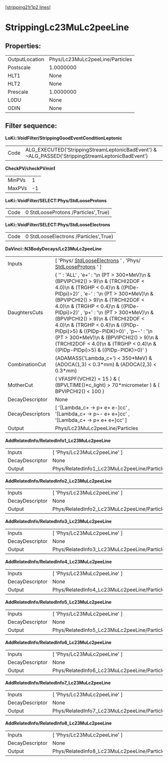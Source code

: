 [[stripping21r1p2 lines]](./stripping21r1p2-leptonic)

# StrippingLc23MuLc2peeLine

## Properties:

|                |                                 |
|----------------|---------------------------------|
| OutputLocation | Phys/Lc23MuLc2peeLine/Particles |
| Postscale      | 1.0000000                       |
| HLT1           | None                            |
| HLT2           | None                            |
| Prescale       | 1.0000000                       |
| L0DU           | None                            |
| ODIN           | None                            |

## Filter sequence:

**LoKi::VoidFilter/StrippingGoodEventConditionLeptonic**

|      |                                                                                                   |
|------|---------------------------------------------------------------------------------------------------|
| Code | ALG_EXECUTED('StrippingStreamLeptonicBadEvent') & \~ALG_PASSED('StrippingStreamLeptonicBadEvent') |

**CheckPV/checkPVmin1**

|        |     |
|--------|-----|
| MinPVs | 1   |
| MaxPVs | -1  |

**LoKi::VoidFilter/SELECT:Phys/StdLooseProtons**

|      |                                     |
|------|-------------------------------------|
| Code | 0 StdLooseProtons /Particles',True) |

**LoKi::VoidFilter/SELECT:Phys/StdLooseElectrons**

|      |                                       |
|------|---------------------------------------|
| Code | 0 StdLooseElectrons /Particles',True) |

**DaVinci::N3BodyDecays/Lc23MuLc2peeLine**

|                  |                                                                                                                                                                                                                                                                                                                                                                                                                                                                                                                                                |
|------------------|------------------------------------------------------------------------------------------------------------------------------------------------------------------------------------------------------------------------------------------------------------------------------------------------------------------------------------------------------------------------------------------------------------------------------------------------------------------------------------------------------------------------------------------------|
| Inputs           | [ 'Phys/ [StdLooseElectrons](./stripping21r1p2-stdlooseelectrons) ' , 'Phys/ [StdLooseProtons](./stripping21r1p2-stdlooseprotons) ' ]                                                                                                                                                                                                                                                                                                                                                                                                        |
| DaughtersCuts    | { '' : 'ALL' , 'e+' : '\n (PT \> 300\*MeV)\n & (BPVIPCHI2() \> 9)\n & (TRCHI2DOF \< 4.0)\n & (TRGHP \< 0.4)\n & ((PIDe-PIDpi)\>2)' , 'e-' : '\n (PT \> 300\*MeV)\n & (BPVIPCHI2() \> 9)\n & (TRCHI2DOF \< 4.0)\n & (TRGHP \< 0.4)\n & ((PIDe-PIDpi)\>2)' , 'p+' : '\n (PT \> 300\*MeV)\n & (BPVIPCHI2() \> 9)\n & (TRCHI2DOF \< 4.0)\n & (TRGHP \< 0.4)\n & ((PIDp-PIDpi)\>5) & ((PIDp-PIDK)\>0)' , 'p\~-' : '\n (PT \> 300\*MeV)\n & (BPVIPCHI2() \> 9)\n & (TRCHI2DOF \< 4.0)\n & (TRGHP \< 0.4)\n & ((PIDp-PIDpi)\>5) & ((PIDp-PIDK)\>0)' } |
| CombinationCut   | (ADAMASS('Lambda_c+') \< 350\*MeV) & (ADOCA(1,3) \< 0.3\*mm) & (ADOCA(2,3) \< 0.3\*mm)                                                                                                                                                                                                                                                                                                                                                                                                                                                         |
| MotherCut        | ( VFASPF(VCHI2) \< 15 ) & ( (BPVLTIME()\*c_light) \> 70\*micrometer ) & ( BPVIPCHI2() \< 100 )                                                                                                                                                                                                                                                                                                                                                                                                                                                 |
| DecayDescriptor  | None                                                                                                                                                                                                                                                                                                                                                                                                                                                                                                                                           |
| DecayDescriptors | [ '[Lambda_c+ -\> p+ e+ e-]cc' , '[Lambda_c+ -\> p\~- e+ e+]cc' , '[Lambda_c+ -\> p+ e+ e+]cc' ]                                                                                                                                                                                                                                                                                                                                                                                                                                       |
| Output           | Phys/Lc23MuLc2peeLine/Particles                                                                                                                                                                                                                                                                                                                                                                                                                                                                                                                |

**AddRelatedInfo/RelatedInfo1_Lc23MuLc2peeLine**

|                 |                                              |
|-----------------|----------------------------------------------|
| Inputs          | [ 'Phys/Lc23MuLc2peeLine' ]                |
| DecayDescriptor | None                                         |
| Output          | Phys/RelatedInfo1_Lc23MuLc2peeLine/Particles |

**AddRelatedInfo/RelatedInfo2_Lc23MuLc2peeLine**

|                 |                                              |
|-----------------|----------------------------------------------|
| Inputs          | [ 'Phys/Lc23MuLc2peeLine' ]                |
| DecayDescriptor | None                                         |
| Output          | Phys/RelatedInfo2_Lc23MuLc2peeLine/Particles |

**AddRelatedInfo/RelatedInfo3_Lc23MuLc2peeLine**

|                 |                                              |
|-----------------|----------------------------------------------|
| Inputs          | [ 'Phys/Lc23MuLc2peeLine' ]                |
| DecayDescriptor | None                                         |
| Output          | Phys/RelatedInfo3_Lc23MuLc2peeLine/Particles |

**AddRelatedInfo/RelatedInfo4_Lc23MuLc2peeLine**

|                 |                                              |
|-----------------|----------------------------------------------|
| Inputs          | [ 'Phys/Lc23MuLc2peeLine' ]                |
| DecayDescriptor | None                                         |
| Output          | Phys/RelatedInfo4_Lc23MuLc2peeLine/Particles |

**AddRelatedInfo/RelatedInfo5_Lc23MuLc2peeLine**

|                 |                                              |
|-----------------|----------------------------------------------|
| Inputs          | [ 'Phys/Lc23MuLc2peeLine' ]                |
| DecayDescriptor | None                                         |
| Output          | Phys/RelatedInfo5_Lc23MuLc2peeLine/Particles |

**AddRelatedInfo/RelatedInfo6_Lc23MuLc2peeLine**

|                 |                                              |
|-----------------|----------------------------------------------|
| Inputs          | [ 'Phys/Lc23MuLc2peeLine' ]                |
| DecayDescriptor | None                                         |
| Output          | Phys/RelatedInfo6_Lc23MuLc2peeLine/Particles |

**AddRelatedInfo/RelatedInfo7_Lc23MuLc2peeLine**

|                 |                                              |
|-----------------|----------------------------------------------|
| Inputs          | [ 'Phys/Lc23MuLc2peeLine' ]                |
| DecayDescriptor | None                                         |
| Output          | Phys/RelatedInfo7_Lc23MuLc2peeLine/Particles |

**AddRelatedInfo/RelatedInfo8_Lc23MuLc2peeLine**

|                 |                                              |
|-----------------|----------------------------------------------|
| Inputs          | [ 'Phys/Lc23MuLc2peeLine' ]                |
| DecayDescriptor | None                                         |
| Output          | Phys/RelatedInfo8_Lc23MuLc2peeLine/Particles |
